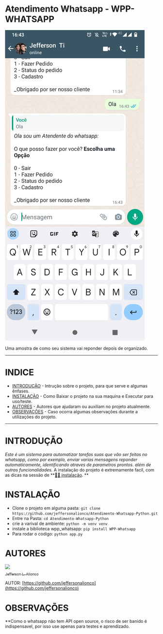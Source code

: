 # Atendimento Whatsapp -  WPP-WHATSAPP

![Conversa com o sistema](img/print.jpg)

Uma amostra de como seu sistema vai reponder depois de organizado.

---

# INDICE

* [INTRODUÇÃO](#introdução) - Intrução sobre o projeto, para que serve e algumas ênfases.
* [INSTALAÇÃO](#instalação) - Como Baixar o projeto na sua maquina e Executar para uso/teste.
* [AUTORES](#autores) - Autores que ajudaram ou auxiliam no projeto atualmente.
* [OBSERVAÇÕES](#observações) - Caso ocorra algumas observações durante a utilizações do projeto.

---

# INTRODUÇÃO

_Este é um sistema para automatizar tarefas suas que vão ser feitas no whatsapp, como por exemplo, enviar varias mensagens
reponder automaticamente, identificando atraves de parametros prontos. além de outras funcionalidades._
        A instalação do projeto é extremamente facil, com as dicas na sessão de **[👨‍💻 instalação](#instalação). **

# INSTALAÇÃO

- Clone o projeto em alguma pasta: `git clone https://github.com/jeffersonalionco/Atendimento-Whatsapp-Python.git`
- Entre na Pasta: `cd Atendimento-Whatsapp-Python`
- crie a varival de ambiente: `python -m venv venv`
- instale a biblioteca wpp_whatsapp: `pip install WPP-Whatsapp`
- Para rodar o codigo: `python app.py`

# AUTORES

[<img loading="lazy" src="https://scontent-gru2-2.xx.fbcdn.net/v/t39.30808-6/273837211_1382505092209828_5737095710214054058_n.jpg?_nc_cat=105&cb=99be929b-59f725be&ccb=1-7&_nc_sid=09cbfe&_nc_eui2=AeFQU7VM50Jn5INmhEMbCu80FN52wLNAvk4U3nbAs0C-ThvmrbiCSKciDh-7U3q8WGIEdt_5FFlGDQjSGvm-MLzf&_nc_ohc=usoYBlwCebQAX_V9CW2&_nc_ht=scontent-gru2-2.xx&oh=00_AfDrZyGnUxR_OmStTnfKTDsimxz0UTjHjkWT2wKtS0aSvg&oe=64CEAFA2" width=115><br><sub>Jefferson L. Alionco</sub>](https://www.linkedin.com/in/jeffersonalionco/) 

AUTOR: [https://github.com/jeffersonalionco](https://github.com/jeffersonalionco)
# OBSERVAÇÕES

**Como o whatsapp não tem API open source, o risco de ser banido é indispensavel, por isso use apenas para testes e aprendizado. 